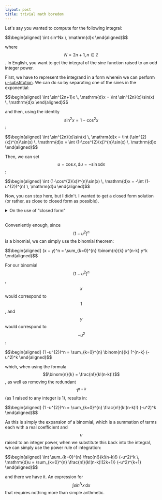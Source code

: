 ```yaml
---
layout: post
title: trivial math boredom
---
```


Let's say you wanted to compute for the following integral:

<div>
$$\begin{aligned}
\int sin^Nx \, \mathrm{d}x
\end{aligned}$$
</div>

where <span> $$N = 2n + 1, n \in \mathbb{Z}$$</span>. In English, you want to get the integral of the sine function raised to an odd integer power.

First, we have to represent the integrand in a form wherein we can perform [u-substitution](https://en.wikipedia.org/wiki/Integration_by_substitution). We can do so by separating one of the sines in the exponential:

<div>
$$\begin{aligned}
\int \sin^{2n+1}x \, \mathrm{d}x = \int \sin^{2n}(x)\sin(x) \, \mathrm{d}x
\end{aligned}$$
</div>

and then, using the identity <span>$$\sin^{2}x = 1 - \cos^{2}x$$</span>:

<div>
$$\begin{aligned}
\int \sin^{2n}(x)\sin(x) \, \mathrm{d}x = 
\int (\sin^{2}(x))^{n}\sin(x) \, \mathrm{d}x =
\int (1-\cos^{2}(x))^{n}\sin(x) \, \mathrm{d}x
\end{aligned}$$
</div>

Then, we can set <span>$$u = \cos x, \mathrm{d}u = -\sin{x}\mathrm{d}x$$</span>:

<div>
$$\begin{aligned}
\int (1-\cos^{2}(x))^{n}\sin(x) \, \mathrm{d}x = 
-\int (1-u^{2})^{n} \, \mathrm{d}u
\end{aligned}$$
</div>

Now, you can stop here, but I didn't. I wanted to get a closed form solution (or rather, as close to closed form as possible).
<details closed>
<summary>On the use of "closed form"</summary>
I'm well aware that "closed form" is not the appropriate term here, but I wanted to use it to express the idea of a solution that is simply plug-and-play. Leaving the integral as is would require extensive work for N > 2.

As for "extensive work", I mean something that requires a CAS to do more than just simple integer multiplication.
</details>
<br>

Conveniently enough, since <span>$$(1 - u^2)^n$$</span> is a binomial, we can simply use the binomial theorem:

<div>
$$\begin{aligned}
(x + y)^n = \sum_{k=0}^{n} \binom{n}{k} x^{n-k} y^k
\end{aligned}$$
</div>

For our binomial <span>$$(1 - u^2)^n$$</span>, <span>$$x$$</span> would correspond to $$1$$, and $$y$$ would correspond to $$-u^2$$:

<div>
$$\begin{aligned}
(1 -u^{2})^n = \sum_{k=0}^{n} \binom{n}{k} 1^{n-k} (-u^2)^k
\end{aligned}$$
</div>

which, when using the formula $$\binom{n}{k} = \frac{n!}{k!(n-k)!}$$, as well as removing the redundant $$1^{n-k}$$ (as 1 raised to any integer is 1), results in:

<div>
$$\begin{aligned}
(1 -u^{2})^n = \sum_{k=0}^{n} \frac{n!}{k!(n-k)!} (-u^2)^k
\end{aligned}$$
</div>

As this is simply the expansion of a binomial, which is a summation of terms each with a real coefficient and $$u$$ raised to an integer power, when we substitute this back into the integral, we can simply use the power rule of integration:
<div>
$$\begin{aligned}
\int \sum_{k=0}^{n} \frac{n!}{k!(n-k)!} (-u^2)^k \, \mathrm{d}u
=
\sum_{k=0}^{n} \frac{n!}{k!(n-k)!(2k+1)} (-u^2)^{k+1}
\end{aligned}$$
</div>

and there we have it. An expression for $$\int sin^Nx \, \mathrm{d}x$$ that requires nothing more than simple arithmetic.